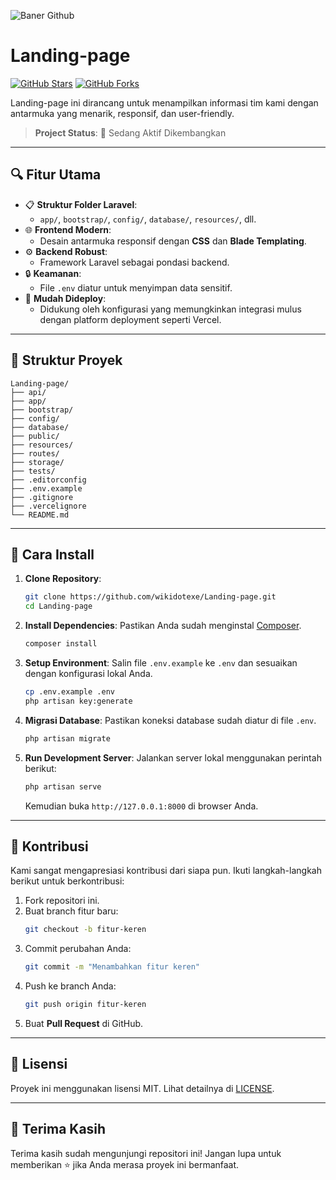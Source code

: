 ![Baner Github](https://github.com/user-attachments/assets/a285f305-9009-4319-9db6-a5e21c375caa)

# Landing-page

[![GitHub Stars](https://img.shields.io/github/stars/wikidotexe/Landing-page?style=social)](https://github.com/wikidotexe/Landing-page/stargazers)
[![GitHub Forks](https://img.shields.io/github/forks/wikidotexe/Landing-page?style=social)](https://github.com/wikidotexe/Landing-page/network)

Landing-page ini dirancang untuk menampilkan informasi tim kami dengan antarmuka yang menarik, responsif, dan user-friendly.

> **Project Status**: 🚀 Sedang Aktif Dikembangkan

---

## 🔍 **Fitur Utama**

-   📋 **Struktur Folder Laravel**:
    -   `app/`, `bootstrap/`, `config/`, `database/`, `resources/`, dll.
-   🌐 **Frontend Modern**:
    -   Desain antarmuka responsif dengan **CSS** dan **Blade Templating**.
-   ⚙️ **Backend Robust**:
    -   Framework Laravel sebagai pondasi backend.
-   🔒 **Keamanan**:
    -   File `.env` diatur untuk menyimpan data sensitif.
-   🚀 **Mudah Dideploy**:
    -   Didukung oleh konfigurasi yang memungkinkan integrasi mulus dengan platform deployment seperti Vercel.

---

## 📂 **Struktur Proyek**

```
Landing-page/
├── api/
├── app/
├── bootstrap/
├── config/
├── database/
├── public/
├── resources/
├── routes/
├── storage/
├── tests/
├── .editorconfig
├── .env.example
├── .gitignore
├── .vercelignore
└── README.md
```

---

## 🎯 **Cara Install**

1. **Clone Repository**:

    ```bash
    git clone https://github.com/wikidotexe/Landing-page.git
    cd Landing-page
    ```

2. **Install Dependencies**:
   Pastikan Anda sudah menginstal [Composer](https://getcomposer.org/).

    ```bash
    composer install
    ```

3. **Setup Environment**:
   Salin file `.env.example` ke `.env` dan sesuaikan dengan konfigurasi lokal Anda.

    ```bash
    cp .env.example .env
    php artisan key:generate
    ```

4. **Migrasi Database**:
   Pastikan koneksi database sudah diatur di file `.env`.

    ```bash
    php artisan migrate
    ```

5. **Run Development Server**:
   Jalankan server lokal menggunakan perintah berikut:

    ```bash
    php artisan serve
    ```

    Kemudian buka `http://127.0.0.1:8000` di browser Anda.

---

## 🚀 **Kontribusi**

Kami sangat mengapresiasi kontribusi dari siapa pun. Ikuti langkah-langkah berikut untuk berkontribusi:

1. Fork repositori ini.
2. Buat branch fitur baru:
    ```bash
    git checkout -b fitur-keren
    ```
3. Commit perubahan Anda:
    ```bash
    git commit -m "Menambahkan fitur keren"
    ```
4. Push ke branch Anda:
    ```bash
    git push origin fitur-keren
    ```
5. Buat **Pull Request** di GitHub.

---

## 📜 **Lisensi**

Proyek ini menggunakan lisensi MIT. Lihat detailnya di [LICENSE](LICENSE).

---

## 🌟 **Terima Kasih**

Terima kasih sudah mengunjungi repositori ini! Jangan lupa untuk memberikan ⭐ jika Anda merasa proyek ini bermanfaat.
